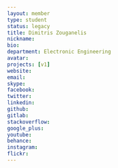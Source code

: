 ```yaml
---
layout: member
type: student
status: legacy
title: Dimitris Zouganelis
nickname:
bio:
department: Electronic Engineering
avatar:
projects: [v1]
website:
email:
skype:
facebook:
twitter:
linkedin:
github:
gitlab:
stackoverflow:
google_plus:
youtube:
behance:
instagram:
flickr:
---
```

